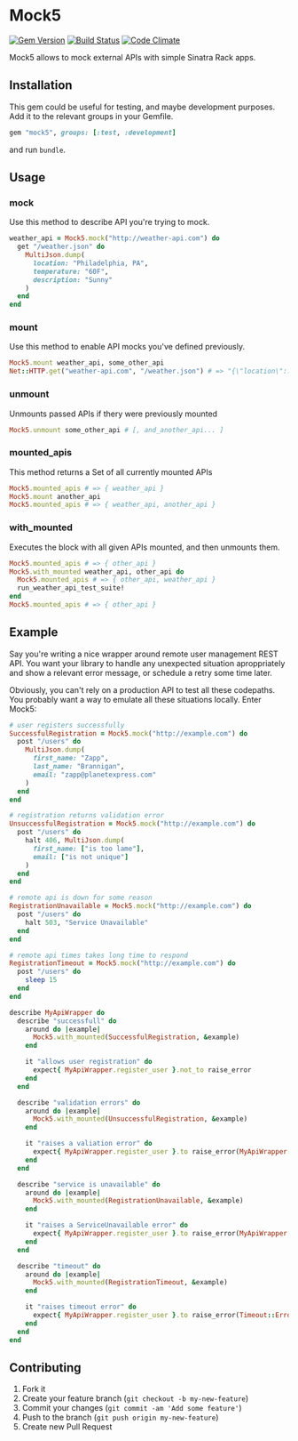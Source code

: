 # Mock5
[![Gem Version](https://img.shields.io/gem/v/mock5.svg)](https://rubygems.org/gems/mock5)
[![Build Status](https://img.shields.io/travis/rwz/mock5.svg)](http://travis-ci.org/rwz/mock5)
[![Code Climate](https://img.shields.io/codeclimate/github/rwz/mock5.svg)](https://codeclimate.com/github/rwz/mock5)

Mock5 allows to mock external APIs with simple Sinatra Rack apps.

## Installation

This gem could be useful for testing, and maybe development purposes.
Add it to the relevant groups in your Gemfile.

```ruby
gem "mock5", groups: [:test, :development]
```

and run `bundle`.

## Usage

### mock
Use this method to describe API you're trying to mock.

```ruby
weather_api = Mock5.mock("http://weather-api.com") do
  get "/weather.json" do
    MultiJson.dump(
      location: "Philadelphia, PA",
      temperature: "60F",
      description: "Sunny"
    )
  end
end
```

### mount
Use this method to enable API mocks you've defined previously.

```ruby
Mock5.mount weather_api, some_other_api
Net::HTTP.get("weather-api.com", "/weather.json") # => "{\"location\":...
```

### unmount
Unmounts passed APIs if thery were previously mounted

```ruby
Mock5.unmount some_other_api # [, and_another_api... ]
```

### mounted_apis
This method returns a Set of all currently mounted APIs

```ruby
Mock5.mounted_apis # => { weather_api }
Mock5.mount another_api
Mock5.mounted_apis # => { weather_api, another_api }
```

### with_mounted
Executes the block with all given APIs mounted, and then unmounts them.

```ruby
Mock5.mounted_apis # => { other_api }
Mock5.with_mounted weather_api, other_api do
  Mock5.mounted_apis # => { other_api, weather_api }
  run_weather_api_test_suite!
end
Mock5.mounted_apis # => { other_api }
```

## Example

Say you're writing a nice wrapper around remote user management REST API.
You want your library to handle any unexpected situation aproppriately and
show a relevant error message, or schedule a retry some time later.

Obviously, you can't rely on a production API to test all these codepaths. You
probably want a way to emulate all these situations locally. Enter Mock5:

```ruby
# user registers successfully
SuccessfulRegistration = Mock5.mock("http://example.com") do
  post "/users" do
    MultiJson.dump(
      first_name: "Zapp",
      last_name: "Brannigan",
      email: "zapp@planetexpress.com"
    )
  end
end

# registration returns validation error
UnsuccessfulRegistration = Mock5.mock("http://example.com") do
  post "/users" do
    halt 406, MultiJson.dump(
      first_name: ["is too lame"],
      email: ["is not unique"]
    )
  end
end

# remote api is down for some reason
RegistrationUnavailable = Mock5.mock("http://example.com") do
  post "/users" do
    halt 503, "Service Unavailable"
  end
end

# remote api times takes long time to respond
RegistrationTimeout = Mock5.mock("http://example.com") do
  post "/users" do
    sleep 15
  end
end

describe MyApiWrapper do
  describe "successfull" do
    around do |example|
      Mock5.with_mounted(SuccessfulRegistration, &example)
    end

    it "allows user registration" do
      expect{ MyApiWrapper.register_user }.not_to raise_error
    end
  end

  describe "validation errors" do
    around do |example|
      Mock5.with_mounted(UnsuccessfulRegistration, &example)
    end

    it "raises a valiation error" do
      expect{ MyApiWrapper.register_user }.to raise_error(MyApiWrapper::ValidationError)
    end
  end

  describe "service is unavailable" do
    around do |example|
      Mock5.with_mounted(RegistrationUnavailable, &example)
    end

    it "raises a ServiceUnavailable error" do
      expect{ MyApiWrapper.register_user }.to raise_error(MyApiWrapper::ServiceUnavailable)
    end
  end

  describe "timeout" do
    around do |example|
      Mock5.with_mounted(RegistrationTimeout, &example)
    end

    it "raises timeout error" do
      expect{ MyApiWrapper.register_user }.to raise_error(Timeout::Error)
    end
  end
end
```

## Contributing

1. Fork it
2. Create your feature branch (`git checkout -b my-new-feature`)
3. Commit your changes (`git commit -am 'Add some feature'`)
4. Push to the branch (`git push origin my-new-feature`)
5. Create new Pull Request
